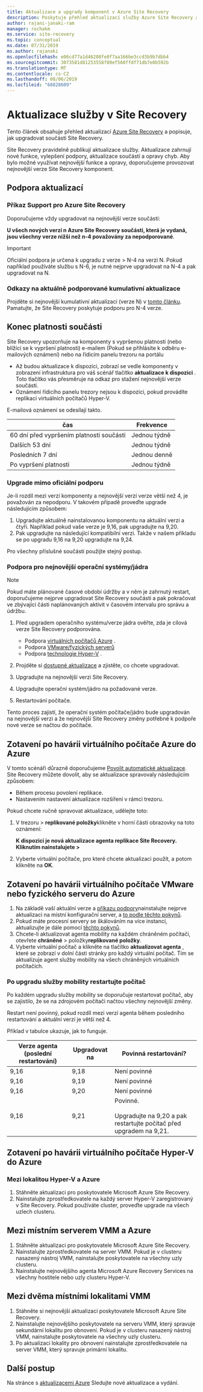 ```yaml
---
title: Aktualizace a upgrady komponent v Azure Site Recovery
description: Poskytuje přehled aktualizací služby Azure Site Recovery a upgrady komponent.
author: rajani-janaki-ram
manager: rochakm
ms.service: site-recovery
ms.topic: conceptual
ms.date: 07/31/2019
ms.author: rajanaki
ms.openlocfilehash: e06cd77a1d46208fe0f7aa166be3ccd3b9b7dbb4
ms.sourcegitcommit: 3073581d81253558f89ef560ffdf71db7e0b592b
ms.translationtype: MT
ms.contentlocale: cs-CZ
ms.lasthandoff: 08/06/2019
ms.locfileid: "68828609"
---
```

# <a name="service-updates-in-site-recovery"></a>Aktualizace služby v Site Recovery

Tento článek obsahuje přehled aktualizací [Azure Site Recovery](site-recovery-overview.md) a popisuje, jak upgradovat součásti Site Recovery.

Site Recovery pravidelně publikují aktualizace služby. Aktualizace zahrnují nové funkce, vylepšení podpory, aktualizace součástí a opravy chyb. Aby bylo možné využívat nejnovější funkce a opravy, doporučujeme provozovat nejnovější verze Site Recovery komponent. 
 
 
## <a name="updates-support"></a>Podpora aktualizací

### <a name="support-statement-for-azure-site-recovery"></a>Příkaz Support pro Azure Site Recovery

Doporučujeme vždy upgradovat na nejnovější verze součástí:

**U všech nových verzí n Azure Site Recovery součásti, která je vydaná, jsou všechny verze nižší než n-4 považovány za nepodporované**. 

> [!IMPORTANT]
> Oficiální podpora je určena k upgradu z verze > N-4 na verzi N. Pokud například používáte službu s N-6, je nutné nejprve upgradovat na N-4 a pak upgradovat na N.


### <a name="links-to-currently-supported-update-rollups"></a>Odkazy na aktuálně podporované kumulativní aktualizace

 Projděte si nejnovější kumulativní aktualizaci (verze N) v [tomto článku](site-recovery-whats-new.md). Pamatujte, že Site Recovery poskytuje podporu pro N-4 verze.



## <a name="component-expiry"></a>Konec platnosti součásti

Site Recovery upozorňuje na komponenty s vypršenou platností (nebo blížící se k vypršení platnosti) e-mailem (Pokud se přihlásíte k odběru e-mailových oznámení) nebo na řídicím panelu trezoru na portálu

- Až budou aktualizace k dispozici, zobrazí se vedle komponenty v zobrazení infrastruktura pro váš scénář tlačítko **aktualizace k dispozici** . Toto tlačítko vás přesměruje na odkaz pro stažení nejnovější verze součásti.
-  Oznámení řídicího panelu trezory nejsou k dispozici, pokud provádíte replikaci virtuálních počítačů Hyper-V. 

E-mailová oznámení se odesílají takto.

**čas** | **Frekvence**
--- | ---
60 dní před vypršením platnosti součásti | Jednou týdně
Dalších 53 dní | Jednou týdně
Posledních 7 dní | Jednou denně
Po vypršení platnosti | Jednou týdně


### <a name="upgrading-outside-official-support"></a>Upgrade mimo oficiální podporu

Je-li rozdíl mezi verzí komponenty a nejnovější verzí verze větší než 4, je považován za nepodporu. V takovém případě proveďte upgrade následujícím způsobem: 

1. Upgradujte aktuálně nainstalovanou komponentu na aktuální verzi a čtyři. Například pokud vaše verze je 9,16, pak upgradujte na 9,20.
2. Pak upgradujte na následující kompatibilní verzi. Takže v našem příkladu se po upgradu 9,16 na 9,20 upgradujte na 9,24. 

Pro všechny příslušné součásti použijte stejný postup.

### <a name="support-for-latest-operating-systemskernels"></a>Podpora pro nejnovější operační systémy/jádra

> [!NOTE]
> Pokud máte plánované časové období údržby a v něm je zahrnutý restart, doporučujeme nejprve upgradovat Site Recovery součásti a pak pokračovat ve zbývající části naplánovaných aktivit v časovém intervalu pro správu a údržbu.

1. Před upgradem operačního systému/verze jádra ověřte, zda je cílová verze Site Recovery podporována. 

    - Podpora [virtuálních počítačů Azure](azure-to-azure-support-matrix.md#replicated-machine-operating-systems) .
    - Podpora [VMware/fyzických serverů](vmware-physical-azure-support-matrix.md#replicated-machines)
    - Podpora [technologie Hyper-V](hyper-v-azure-support-matrix.md#replicated-vms) .
2. Projděte si [dostupné aktualizace](site-recovery-whats-new.md) a zjistěte, co chcete upgradovat.
3. Upgradujte na nejnovější verzi Site Recovery.
4. Upgradujte operační systém/jádro na požadované verze.
5. Restartování počítače.


Tento proces zajistí, že operační systém počítače/jádro bude upgradován na nejnovější verzi a že nejnovější Site Recovery změny potřebné k podpoře nové verze se načtou do počítače.

## <a name="azure-vm-disaster-recovery-to-azure"></a>Zotavení po havárii virtuálního počítače Azure do Azure

V tomto scénáři důrazně doporučujeme [Povolit automatické aktualizace](azure-to-azure-autoupdate.md). Site Recovery můžete dovolit, aby se aktualizace spravovaly následujícím způsobem:

- Během procesu povolení replikace.
- Nastavením nastavení aktualizace rozšíření v rámci trezoru.

Pokud chcete ručně spravovat aktualizace, udělejte toto:

1. V trezoru > **replikované položky**klikněte v horní části obrazovky na toto oznámení: 
    
    **K dispozici je nová aktualizace agenta replikace Site Recovery. Kliknutím nainstalujete >**

4. Vyberte virtuální počítače, pro které chcete aktualizaci použít, a potom klikněte na **OK**.


## <a name="vmware-vmphysical-server-disaster-recovery-to-azure"></a>Zotavení po havárii virtuálního počítače VMware nebo fyzického serveru do Azure

1. Na základě vaší aktuální verze a [příkazu podpory](#support-statement-for-azure-site-recovery)nainstalujte nejprve aktualizaci na místní konfigurační server, a [to podle těchto pokynů](vmware-azure-deploy-configuration-server.md#upgrade-the-configuration-server). 
2. Pokud máte procesní servery se škálováním na více instancí, aktualizujte je dále pomocí [těchto pokynů](vmware-azure-manage-process-server.md#upgrade-a-process-server).
3. Chcete-li aktualizovat agenta mobility na každém chráněném počítači, otevřete **chráněné** > položky**replikované položky**.
4. Vyberte virtuální počítač a klikněte na tlačítko **aktualizovat agenta** , které se zobrazí v dolní části stránky pro každý virtuální počítač. Tím se aktualizuje agent služby mobility na všech chráněných virtuálních počítačích.

### <a name="reboot-after-mobility-service-upgrade"></a>Po upgradu služby mobility restartujte počítač

Po každém upgradu služby mobility se doporučuje restartovat počítač, aby se zajistilo, že se na zdrojovém počítači načtou všechny nejnovější změny.

Restart není povinný, pokud rozdíl mezi verzí agenta během posledního restartování a aktuální verzí je větší než 4.

Příklad v tabulce ukazuje, jak to funguje.

|**Verze agenta (poslední restartování)** | **Upgradovat na** | **Povinná restartování?**|
|---------|---------|---------|
|9,16 |  9,18 | Není povinné|
|9,16 | 9,19 | Není povinné|
| 9,16 | 9,20 | Není povinné
 | 9,16 | 9,21 | Povinné.<br/><br/> Upgradujte na 9,20 a pak restartujte počítač před upgradem na 9,21.

## <a name="hyper-v-vm-disaster-recovery-to-azure"></a>Zotavení po havárii virtuálního počítače Hyper-V do Azure

### <a name="between-a-hyper-v-site-and-azure"></a>Mezi lokalitou Hyper-V a Azure

1. Stáhněte aktualizaci pro poskytovatele Microsoft Azure Site Recovery.
2. Nainstalujte zprostředkovatele na každý server Hyper-V zaregistrovaný v Site Recovery. Pokud používáte cluster, proveďte upgrade na všech uzlech clusteru.


## <a name="between-an-on-premises-vmm-site-and-azure"></a>Mezi místním serverem VMM a Azure
1. Stáhněte aktualizaci pro poskytovatele Microsoft Azure Site Recovery.
2. Nainstalujte zprostředkovatele na server VMM. Pokud je v clusteru nasazený nástroj VMM, nainstalujte poskytovatele na všechny uzly clusteru.
3. Nainstalujte nejnovějšího agenta Microsoft Azure Recovery Services na všechny hostitele nebo uzly clusteru Hyper-V.


## <a name="between-two-on-premises-vmm-sites"></a>Mezi dvěma místními lokalitami VMM
1. Stáhněte si nejnovější aktualizaci poskytovatele Microsoft Azure Site Recovery.
2. Nainstalujte nejnovějšího poskytovatele na serveru VMM, který spravuje sekundární lokalitu pro obnovení. Pokud je v clusteru nasazený nástroj VMM, nainstalujte poskytovatele na všechny uzly clusteru.
3. Po aktualizaci lokality pro obnovení nainstalujte zprostředkovatele na server VMM, který spravuje primární lokalitu.

## <a name="next-steps"></a>Další postup

Na stránce s [aktualizacemi Azure](https://azure.microsoft.com/updates/?product=site-recovery) Sledujte nové aktualizace a vydání.
